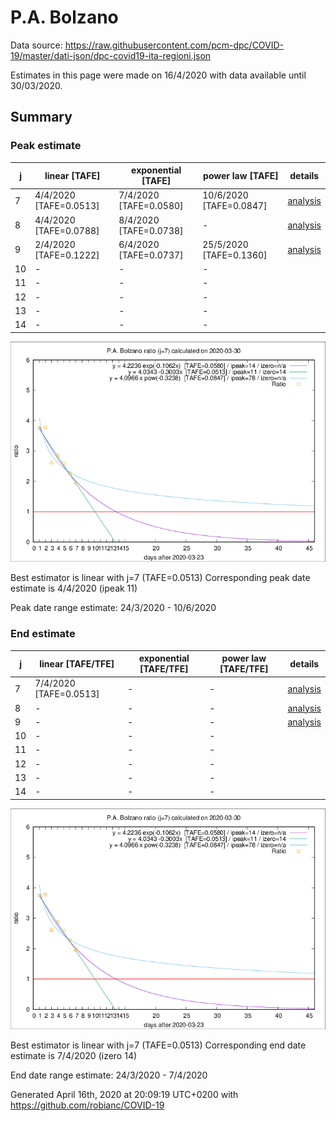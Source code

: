 # P.A. Bolzano


Data source: https://raw.githubusercontent.com/pcm-dpc/COVID-19/master/dati-json/dpc-covid19-ita-regioni.json

Estimates in this page were made on 16/4/2020 with data available until 30/03/2020.


## Summary 

### Peak estimate 
|j|linear [TAFE]|exponential [TAFE]|power law [TAFE]|details|
|---|----|-----------|---------|-------|
|7|4/4/2020 [TAFE=0.0513]|7/4/2020 [TAFE=0.0580]|10/6/2020 [TAFE=0.0847]|[analysis](COVID-19_p.a._bolzano_j7_2020-03-30.md)|
|8|4/4/2020 [TAFE=0.0788]|8/4/2020 [TAFE=0.0738]|-|[analysis](COVID-19_p.a._bolzano_j8_2020-03-30.md)|
|9|2/4/2020 [TAFE=0.1222]|6/4/2020 [TAFE=0.0737]|25/5/2020 [TAFE=0.1360]|[analysis](COVID-19_p.a._bolzano_j9_2020-03-30.md)|
|10|-|-|-||
|11|-|-|-||
|12|-|-|-||
|13|-|-|-||
|14|-|-|-||

![best peak estimate](COVID-19_p.a._bolzano_j7_2020-03-30.png)

Best estimator is linear with j=7 (TAFE=0.0513)
Corresponding peak date estimate is 4/4/2020 (ipeak 11)


Peak date range estimate: 24/3/2020 - 10/6/2020

### End estimate 
|j|linear [TAFE/TFE]|exponential [TAFE/TFE]|power law [TAFE/TFE]|details|
|---|----|-----------|---------|-------|
|7|7/4/2020 [TAFE=0.0513]|-|-|[analysis](COVID-19_p.a._bolzano_j7_2020-03-30.md)|
|8|-|-|-|[analysis](COVID-19_p.a._bolzano_j8_2020-03-30.md)|
|9|-|-|-|[analysis](COVID-19_p.a._bolzano_j9_2020-03-30.md)|
|10|-|-|-||
|11|-|-|-||
|12|-|-|-||
|13|-|-|-||
|14|-|-|-||

![best zero estimate](COVID-19_p.a._bolzano_j7_2020-03-30.png)

Best estimator is linear with j=7 (TAFE=0.0513)
Corresponding end date estimate is 7/4/2020 (izero 14)


End date range estimate: 24/3/2020 - 7/4/2020

Generated April 16th, 2020 at 20:09:19 UTC+0200 with https://github.com/robianc/COVID-19
